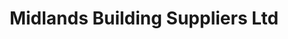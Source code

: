 ---
title: "Midlands Building Suppliers Ltd"
url: /birmingham/midlands-building-suppliers-ltd/
shop: Baumarkt
---